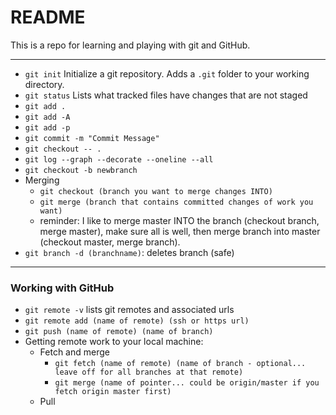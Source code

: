 # README

This is a repo for learning and playing with git and GitHub.

---

* `git init` Initialize a git repository. Adds a `.git` folder to your working directory.
* `git status` Lists what tracked files have changes that are not staged
* `git add .`
* `git add -A`
* `git add -p`
* `git commit -m "Commit Message"`
* `git checkout -- .`
* `git log --graph --decorate --oneline --all`
* `git checkout -b newbranch`
* Merging
  * `git checkout (branch you want to merge changes INTO)`
  * `git merge (branch that contains committed changes of work you want)`
  * reminder: I like to merge master INTO the branch (checkout branch, merge master), make sure all is well, then merge branch into master (checkout master, merge branch).
* `git branch -d (branchname)`: deletes branch (safe)

---

### Working with GitHub

* `git remote -v` lists git remotes and associated urls
* `git remote add (name of remote) (ssh or https url)`
* `git push (name of remote) (name of branch)`
* Getting remote work to your local machine:
  * Fetch and merge
    * `git fetch (name of remote) (name of branch - optional... leave off for all branches at that remote)`
    * `git merge (name of pointer... could be origin/master if you fetch origin master first)`
  * Pull
